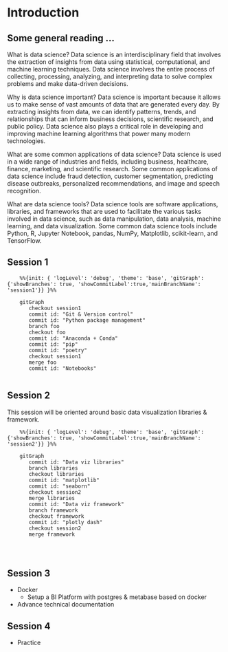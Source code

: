 # Introduction
## Some general reading ...

What is data science?
Data science is an interdisciplinary field that involves the extraction of insights from data using statistical, computational, and machine learning techniques. Data science involves the entire process of collecting, processing, analyzing, and interpreting data to solve complex problems and make data-driven decisions.

Why is data science important?
Data science is important because it allows us to make sense of vast amounts of data that are generated every day. By extracting insights from data, we can identify patterns, trends, and relationships that can inform business decisions, scientific research, and public policy. Data science also plays a critical role in developing and improving machine learning algorithms that power many modern technologies.

What are some common applications of data science?
Data science is used in a wide range of industries and fields, including business, healthcare, finance, marketing, and scientific research. Some common applications of data science include fraud detection, customer segmentation, predicting disease outbreaks, personalized recommendations, and image and speech recognition.

What are data science tools?
Data science tools are software applications, libraries, and frameworks that are used to facilitate the various tasks involved in data science, such as data manipulation, data analysis, machine learning, and data visualization. Some common data science tools include Python, R, Jupyter Notebook, pandas, NumPy, Matplotlib, scikit-learn, and TensorFlow.





## Session 1
``` mermaid
    %%{init: { 'logLevel': 'debug', 'theme': 'base', 'gitGraph': {'showBranches': true, 'showCommitLabel':true,'mainBranchName': 'session1'}} }%%

    gitGraph
       checkout session1
       commit id: "Git & Version control"
       commit id: "Python package management"
       branch foo
       checkout foo
       commit id: "Anaconda + Conda"
       commit id: "pip"
       commit id: "poetry"
       checkout session1
       merge foo
       commit id: "Notebooks"
       
```


## Session 2
This session will be oriented around basic data visualization libraries & framework.

``` mermaid
    %%{init: { 'logLevel': 'debug', 'theme': 'base', 'gitGraph': {'showBranches': true, 'showCommitLabel':true,'mainBranchName': 'session2'}} }%%

    gitGraph
       commit id: "Data viz libraries"
       branch libraries
       checkout libraries
       commit id: "matplotlib"
       commit id: "seaborn"
       checkout session2
       merge libraries
       commit id: "Data viz framework"
       branch framework
       checkout framework
       commit id: "plotly dash"
       checkout session2
       merge framework
       
 
       
```


## Session 3 
* Docker
  * Setup a BI Platform with postgres & metabase based on docker
* Advance technical documentation

## Session 4
* Practice
